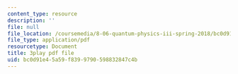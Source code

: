 ```yaml
---
content_type: resource
description: ''
file: null
file_location: /coursemedia/8-06-quantum-physics-iii-spring-2018/bc0d91e45a59f8399790598832847c4b_gXj4irGhxuo.pdf
file_type: application/pdf
resourcetype: Document
title: 3play pdf file
uid: bc0d91e4-5a59-f839-9790-598832847c4b
---
```

